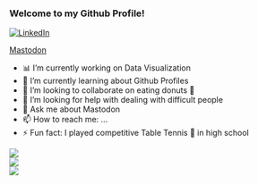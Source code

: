 ### Welcome to my Github Profile!

<a href="https://www.linkedin.com/in/alarkjoshi/"><img alt="LinkedIn" src="https://img.shields.io/badge/linkedin%20-%230077B5.svg?&style=for-the-badge&logo=linkedin&logoColor=white"/></a>

<a rel="me" href="https://vis.social/@alark">Mastodon</a>

<!--
**alark/alark** is a ✨ _special_ ✨ repository because its `README.md` (this file) appears on your GitHub profile.

Here are some ideas to get you started:
-->

- 📊 I’m currently working on Data Visualization
- 🌱 I’m currently learning about Github Profiles
- 👯 I’m looking to collaborate on eating donuts 🍩
- 🤔 I’m looking for help with dealing with difficult people
- 💬 Ask me about Mastodon
- 📫 How to reach me: ...
- ⚡ Fun fact: I played competitive Table Tennis 🏓 in high school

<a href="https://github.com/alark">
  <img align="center" src="https://github-readme-streak-stats.herokuapp.com/?user=roxiomontes&theme=material-palenight" />
</a><br>
<a href="https://github.com/alark">
  <img align="center" src="https://github-readme-stats.vercel.app/api?username=roxiomontes&show_icons=true&theme=material-palenight" />
</a><br>
<a href="https://github.com/alark">
  <img align="center" src="https://github-readme-stats.vercel.app/api/top-langs/?username=roxiomontes&layout=compact&theme=material-palenight" />
</a><br>
